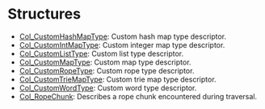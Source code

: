 # Structures

* [Col\_CustomHashMapType](struct_col___custom_hash_map_type.md#struct_col___custom_hash_map_type): Custom hash map type descriptor.
* [Col\_CustomIntMapType](struct_col___custom_int_map_type.md#struct_col___custom_int_map_type): Custom integer map type descriptor.
* [Col\_CustomListType](struct_col___custom_list_type.md#struct_col___custom_list_type): Custom list type descriptor.
* [Col\_CustomMapType](struct_col___custom_map_type.md#struct_col___custom_map_type): Custom map type descriptor.
* [Col\_CustomRopeType](struct_col___custom_rope_type.md#struct_col___custom_rope_type): Custom rope type descriptor.
* [Col\_CustomTrieMapType](struct_col___custom_trie_map_type.md#struct_col___custom_trie_map_type): Custom trie map type descriptor.
* [Col\_CustomWordType](struct_col___custom_word_type.md#struct_col___custom_word_type): Custom word type descriptor.
* [Col\_RopeChunk](struct_col___rope_chunk.md#struct_col___rope_chunk): Describes a rope chunk encountered during traversal.